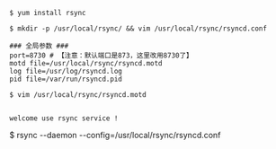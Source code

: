 ```
$ yum install rsync

$ mkdir -p /usr/local/rsync/ && vim /usr/local/rsync/rsyncd.conf 

### 全局参数 ###
port=8730 # 【注意：默认端口是873，这里改用8730了】
motd file=/usr/local/rsync/rsyncd.motd
log file=/usr/log/rsyncd.log
pid file=/var/run/rsyncd.pid

$ vim /usr/local/rsync/rsyncd.motd


welcome use rsync service !

```

$ rsync --daemon --config=/usr/local/rsync/rsyncd.conf


